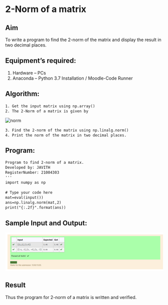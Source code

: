 # 2-Norm of a matrix
## Aim
To write a program to find the 2-norm of the matrix and display the result in two decimal places.
## Equipment’s required:
1.	Hardware – PCs
2.	Anaconda – Python 3.7 Installation / Moodle-Code Runner
## Algorithm:
	1. Get the input matrix using np.array()
	2. The 2-Norm of a matrix is given by 
![norm](./normeqn1.jpg)
    
    3. Find the 2-norm of the matrix using np.linalg.norm()
	4. Print the norm of the matrix in two decimal places.
## Program:
```
Program to find 2-norm of a matrix.
Developed by: JAVITH
RegisterNumber: 21004303
'''
import numpy as np

# Type your code here
mat=eval(input())
ans=np.linalg.norm(mat,2) 
print("{:.2f}".format(ans))
```
## Sample Input and Output:
![norm1](MAT.png)


## Result
Thus the program for 2-norm of a matrix is written and verified.
